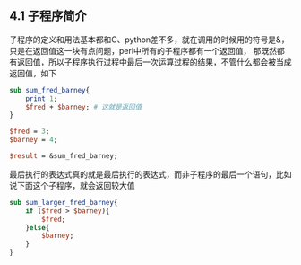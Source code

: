 ## 4.1 子程序简介
子程序的定义和用法基本都和C、python差不多，就在调用的时候用的符号是&，只是在返回值这一块有点问题，perl中所有的子程序都有一个返回值，
那既然都有返回值，所以子程序执行过程中最后一次运算过程的结果，不管什么都会被当成返回值，如下
```perl
sub sum_fred_barney{
	print 1;
	$fred + $barney; # 这就是返回值
}

$fred = 3;
$barney = 4;

$result = &sum_fred_barney;
```
最后执行的表达式真的就是最后执行的表达式，而非子程序的最后一个语句，比如说下面这个子程序，就会返回较大值
```perl
sub sum_larger_fred_barney{
	if ($fred > $barney){
		$fred;
	}else{
		$barney;
	}
}
```
